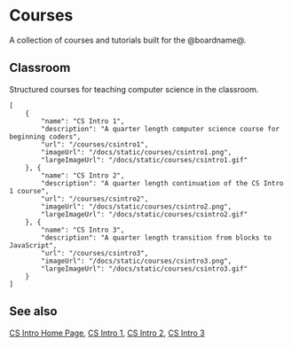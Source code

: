 # Courses

A collection of courses and tutorials built for the @boardname@.

## Classroom

Structured courses for teaching computer science in the classroom.

```codecard
[
    {
        "name": "CS Intro 1",
        "description": "A quarter length computer science course for beginning coders",
        "url": "/courses/csintro1",
        "imageUrl": "/docs/static/courses/csintro1.png",
        "largeImageUrl": "/docs/static/courses/csintro1.gif"
    }, {
        "name": "CS Intro 2",
        "description": "A quarter length continuation of the CS Intro 1 course",
        "url": "/courses/csintro2",
        "imageUrl": "/docs/static/courses/csintro2.png",
        "largeImageUrl": "/docs/static/courses/csintro2.gif"
    }, {
        "name": "CS Intro 3",
        "description": "A quarter length transition from blocks to JavaScript",
        "url": "/courses/csintro3",
        "imageUrl": "/docs/static/courses/csintro3.png",
        "largeImageUrl": "/docs/static/courses/csintro3.gif"
    }
]
```

## See also

[CS Intro Home Page](/courses/csintro),
[CS Intro 1](/courses/csintro1),
[CS Intro 2](/courses/csintro2),
[CS Intro 3](/courses/csintro3)
